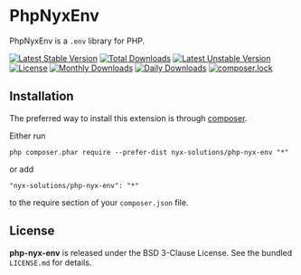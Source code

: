 PhpNyxEnv
=========

PhpNyxEnv is a `.env` library for PHP.

[![Latest Stable Version](https://poser.pugx.org/nyx-solutions/php-nyx-env/v/stable)](https://packagist.org/packages/nyx-solutions/php-nyx-env)
[![Total Downloads](https://poser.pugx.org/nyx-solutions/php-nyx-env/downloads)](https://packagist.org/packages/nyx-solutions/php-nyx-env)
[![Latest Unstable Version](https://poser.pugx.org/nyx-solutions/php-nyx-env/v/unstable)](https://packagist.org/packages/nyx-solutions/php-nyx-env)
[![License](https://poser.pugx.org/nyx-solutions/php-nyx-env/license)](https://packagist.org/packages/nyx-solutions/php-nyx-env)
[![Monthly Downloads](https://poser.pugx.org/nyx-solutions/php-nyx-env/d/monthly)](https://packagist.org/packages/nyx-solutions/php-nyx-env)
[![Daily Downloads](https://poser.pugx.org/nyx-solutions/php-nyx-env/d/daily)](https://packagist.org/packages/nyx-solutions/php-nyx-env)
[![composer.lock](https://poser.pugx.org/nyx-solutions/php-nyx-env/composerlock)](https://packagist.org/packages/nyx-solutions/php-nyx-env)

## Installation

The preferred way to install this extension is through [composer](http://getcomposer.org/download/).

Either run

```
php composer.phar require --prefer-dist nyx-solutions/php-nyx-env "*"
```

or add

```
"nyx-solutions/php-nyx-env": "*"
```

to the require section of your `composer.json` file.

## License

**php-nyx-env** is released under the BSD 3-Clause License. See the bundled `LICENSE.md` for details.
